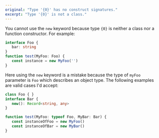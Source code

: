 ```yaml
---
original: "Type '{0}' has no construct signatures."
excerpt: "Type '{0}' is not a class."
---
```


You cannot use the `new` keyword because type `{0}` is neither a class nor a function constructor. For example:

```ts
interface Foo {
   bar: string
}
function test(MyFoo: Foo) {
   const instance = new MyFoo('')
}
```

Here using the `new` keyword is a mistake because the type of `myFoo` parameter is `Foo` which describes an object type. The following examples are valid cases I'd accept:

```ts
class Foo { }
interface Bar {
   new(): Record<string, any>
}

function test(MyFoo: typeof Foo, MyBar: Bar) {
   const instanceOfFoo = new MyFoo()
   const instanceOfBar = new MyBar()
}
```
